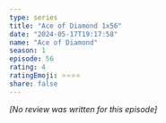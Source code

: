 ```yaml
---
type: series
title: "Ace of Diamond 1x56"
date: "2024-05-17T19:17:58"
name: "Ace of Diamond"
season: 1
episode: 56
rating: 4
ratingEmoji: ⭐️⭐️⭐️⭐️
share: false
---
```


*[No review was written for this episode]*
